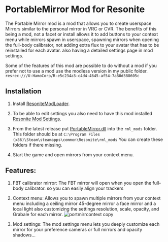 # PortableMirror Mod for Resonite
The Portable Mirror mod is a mod that allows you to create userspace Mirrors similar to the personal mirror in VRC or CVR. The benefits of this being a mod, not a facet or install allows it to add buttons to your context menu while mirrors spawn in userspace, spawning mirrors when opening the full-body calibrator, not adding extra flux to your avatar that has to be reinstalled for each avatar. also having a detailed settings page in mod settings.


Some of the features of this mod are possible to do without a mod if you prefer not to use a mod use the modless version in my public folder. ```resrec:///U-HamoCorp/R-e5c234a3-c4d4-4645-af54-7a80d388605c``` 

## Installation
1. Install [ResoniteModLoader](https://github.com/resonite-modding-group/ResoniteModLoader).

2. To be able to edit settings you also need to have this mod installed [Resonite Mod Settings](https://github.com/badhaloninja/ResoniteModSettings).

3. From the latest release put [PortableMirror.dll](https://github.com/HamoCorp/PortableMirror/releases/latest/download/PortableMirror.dll) into the `rml_mods` folder. This folder should be at `C:\Program Files (x86)\Steam\steamapps\common\Resonite\rml_mods` You can create these folders if there missing.

4. Start the game and open mirrors from your context menu.

## Features:
1. FBT calibrator mirror: The FBT mirror will open when you open the full-body calibrator. so you can easily align your trackers

2. Context menu: Allows you to spawn multiple mirrors from your context menu including a ceiling mirror 45-degree mirror a face mirror and a local light also customizing the settings resolution, scale, opacity, and Grabale for each mirror.
![portmirrcontext copy](https://github.com/user-attachments/assets/7e1f8e09-9112-4364-af41-d4aa377466f7)

4. Mod settings: The mod settings menu lets you deeply customize each mirror for your preference cameras or full mirrors and opacity shadows...
